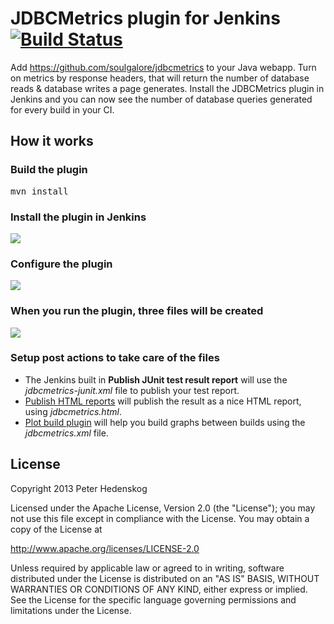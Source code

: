 # JDBCMetrics plugin for Jenkins [![Build Status](https://travis-ci.org/soulgalore/jdbcmetrics-plugin.png?branch=master)](https://travis-ci.org/soulgalore/jdbcmetrics-plugin)

Add https://github.com/soulgalore/jdbcmetrics to your Java webapp. Turn on metrics by response headers, that will return the number of database reads & database writes a page generates. Install the JDBCMetrics plugin in Jenkins and you can now see the number of database queries generated for every build in your CI.




## How it works

### Build the plugin
<pre>
mvn install
</pre>

### Install the plugin in Jenkins
<img src="https://raw.github.com/soulgalore/jdbcmetrics-plugin/master/resources/jenkins-install.png">

### Configure the plugin
<img src="https://raw.github.com/soulgalore/jdbcmetrics-plugin/master/resources/jdbcmetric-jenkins.png">

### When you run the plugin, three files will be created
<img src="https://raw.github.com/soulgalore/jdbcmetrics-plugin/master/resources/jenkins-files.png">

### Setup post actions to take care of the files
<ul>
<li>The Jenkins built in <strong>Publish JUnit test result report</strong> will use the  <i>jdbcmetrics-junit.xml</i> file to publish your test report.</li>
<li><a href="https://wiki.jenkins-ci.org/display/JENKINS/HTML+Publisher+Plugin" target="_blank">Publish HTML reports</a> will publish the result as a nice HTML report, using <i>jdbcmetrics.html</i>.</li>
<li><a href="https://wiki.jenkins-ci.org/display/JENKINS/Plot+Plugin" target="_blank">Plot build plugin</a> will help you build graphs between builds using the <i>jdbcmetrics.xml</i> file.</li>
</ul>


## License

Copyright 2013 Peter Hedenskog

Licensed under the Apache License, Version 2.0 (the "License");
you may not use this file except in compliance with the License.
You may obtain a copy of the License at

   http://www.apache.org/licenses/LICENSE-2.0

Unless required by applicable law or agreed to in writing, software
distributed under the License is distributed on an "AS IS" BASIS,
WITHOUT WARRANTIES OR CONDITIONS OF ANY KIND, either express or implied.
See the License for the specific language governing permissions and
limitations under the License.
